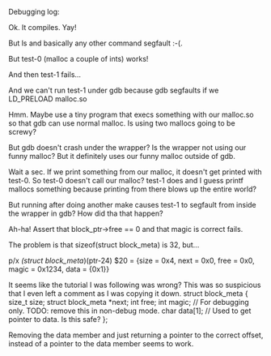 Debugging log:

Ok. It compiles. Yay!

But ls and basically any other command segfault :-(.

But test-0 (malloc a couple of ints) works!

And then test-1 fails...

And we can't run test-1 under gdb because gdb segfaults if we LD_PRELOAD malloc.so

Hmm. Maybe use a tiny program that execs something with our malloc.so so that gdb can use normal malloc. Is using two mallocs going to be screwy?

But gdb doesn't crash under the wrapper? Is the wrapper not using our funny malloc? But it definitely uses our funny malloc outside of gdb.

Wait a sec. If we print something from our malloc, it doesn't get printed with test-0. So test-0 doesn't call our malloc? test-1 does and I guess printf mallocs something because printing from there blows up the entire world?

But running after doing another make causes test-1 to segfault from inside the wrapper in gdb? How did tha that happen? 

Ah-ha! Assert that block_ptr->free == 0 and that magic is correct fails.

The problem is that sizeof(struct block_meta) is 32, but...

p/x *(struct block_meta*)(ptr-24)
$20 = {size = 0x4, next = 0x0, free = 0x0, magic = 0x1234, data = {0x1}}

It seems like the tutorial I was following was wrong? This was so suspicious that I even left a comment as I was copying it down.
struct block_meta {
  size_t size;
  struct block_meta *next;
  int free;
  int magic;    // For debugging only. TODO: remove this in non-debug mode.
  char data[1]; // Used to get pointer to data. Is this safe?
};

Removing the data member and just returning a pointer to the correct offset, instead of a pointer to the data member seems to work.
